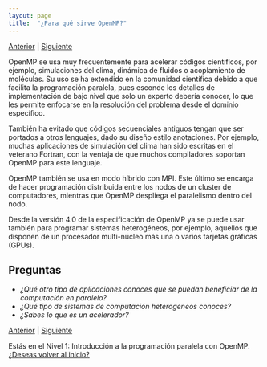 ```yaml
---
layout: page
title:  "¿Para qué sirve OpenMP?"
---
```

[Anterior](seq-vs-par-001.html) | [Siguiente](instalacion-000.html)

OpenMP se usa muy frecuentemente para acelerar códigos científicos, por ejemplo, simulaciones del clima, dinámica de fluidos o acoplamiento de moléculas. 
Su uso se ha extendido en la comunidad científica debido a que facilita la programación paralela, pues esconde los detalles de implementación de bajo nivel que solo un experto debería conocer, lo que les permite enfocarse en la resolución del problema desde el dominio específico.

También ha evitado que códigos secuenciales antiguos tengan que ser portados a otros lenguajes, dado su diseño estilo anotaciones.
Por ejemplo, muchas aplicaciones de simulación del clima han sido escritas en el veterano Fortran, con la ventaja de que muchos compiladores soportan OpenMP para este lenguaje.

OpenMP también se usa en modo híbrido con MPI.
Este último se encarga de hacer programación distribuida entre los nodos de un cluster de computadores, mientras que OpenMP despliega el paralelismo dentro del nodo.

Desde la versión 4.0 de la especificación de OpenMP ya se puede usar también para programar sistemas heterogéneos, por ejemplo, aquellos que disponen de un procesador multi-núcleo más una o varios tarjetas gráficas (GPUs).

## Preguntas
* _¿Qué otro tipo de aplicaciones conoces que se puedan beneficiar de la computación en paralelo?_
* _¿Qué tipo de sistemas de computación heterogéneos conoces?_
* _¿Sabes lo que es un acelerador?_


[Anterior](seq-vs-par-001.html) | [Siguiente](instalacion-000.html)

<div class=coursetitle>Estás en el Nivel 1: Introducción a la programación paralela con OpenMP. <a href="main.html">¿Deseas volver al inicio?</a> </div>